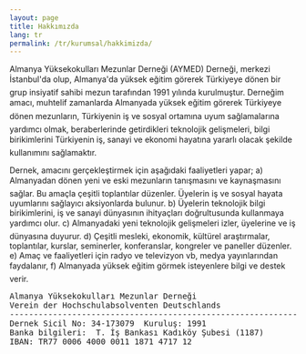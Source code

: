 ```yaml
---
layout: page
title: Hakkımızda
lang: tr
permalink: /tr/kurumsal/hakkimizda/
---
```


<p>
Almanya Yüksekokulları Mezunlar Derneği (AYMED) Derneği, merkezi İstanbul'da olup,  Almanya'da yüksek eğitim görerek Türkiyeye dönen bir grup insiyatif sahibi mezun tarafından 1991 yılında kurulmuştur.
Derneğim amacı, muhtelif zamanlarda Almanyada yüksek eğitim görerek Türkiyeye dönen mezunların, Türkiyenin iş ve sosyal ortamına uyum sağlamalarına yardımcı olmak, beraberlerinde getirdikleri teknolojik gelişmeleri, bilgi birikimlerini Türkiyenin iş, sanayi ve ekonomi hayatına yararlı olacak şekilde kullanımını sağlamaktır.
</p>
<p>
Dernek, amacını gerçekleştirmek için aşağıdaki faaliyetleri yapar;
  a)  Almanyadan dönen yeni ve eski mezunların tanışmasını ve kaynaşmasını sağlar. Bu amaçla çeşitli toplantılar düzenler. Üyelerin iş ve sosyal hayata uyumlarını sağlayıcı aksiyonlarda bulunur.
  b)  Üyelerin teknolojik bilgi birikimlerini, iş ve sanayi dünyasının ihityaçları doğrultusunda kullanmaya yardımcı olur.
  c)  Almanyadaki yeni teknolojik gelişmeleri izler, üyelerine ve iş dünyasına duyurur.
  d)  Çeşitli mesleki, ekonomik, kültürel araştırmalar, toplantılar, kurslar, seminerler, konferanslar, kongreler ve paneller düzenler.
  e)   Amaç ve faaliyetleri için radyo ve televizyon vb, medya yayınlarından faydalanır,
  f)   Almanyada yüksek eğitim görmek isteyenlere bilgi ve destek verir.
</p>

<pre class="pt-4">
Almanya Yüksekokulları Mezunlar Derneği
Verein der Hochschulabsolventen Deutschlands
------------------------------------------------------------
Dernek Sicil No: 34-173079  Kuruluş: 1991
Banka bilgileri:  T. İş Bankası Kadıköy Şubesi (1187)
IBAN: TR77 0006 4000 0011 1871 4717 12
</pre>